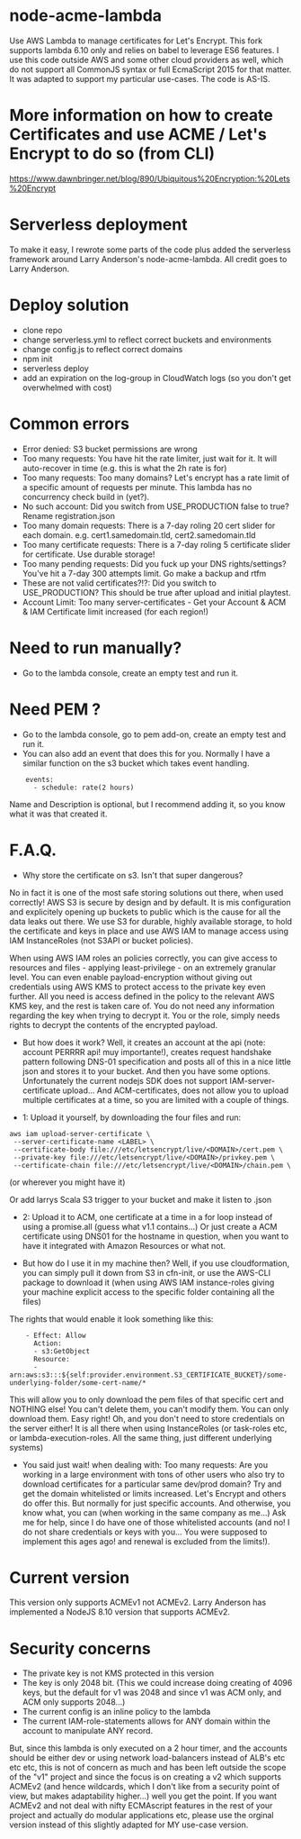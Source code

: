 # node-acme-lambda
Use AWS Lambda to manage certificates for Let's Encrypt. This fork supports lambda 6.10 only and relies on babel to leverage ES6 features. I use this code outside AWS and some other cloud providers as well, which do not support all CommonJS syntax or full EcmaScript 2015 for that matter. It was adapted to support my particular use-cases. The code is AS-IS.

# More information on how to create Certificates and use ACME / Let's Encrypt to do so (from CLI)
https://www.dawnbringer.net/blog/890/Ubiquitous%20Encryption:%20Lets%20Encrypt

# Serverless deployment

To make it easy, I rewrote some parts of the code plus added the serverless framework around Larry Anderson's node-acme-lambda.
All credit goes to Larry Anderson.

# Deploy solution
- clone repo
- change serverless.yml to reflect correct buckets and environments
- change config.js to reflect correct domains
- npm init
- serverless deploy
- add an expiration on the log-group in CloudWatch logs (so you don't get overwhelmed with cost)

# Common errors
- Error denied: S3 bucket permissions are wrong
- Too many requests: You have hit the rate limiter, just wait for it. It will auto-recover in time (e.g. this is what the 2h rate is for)
- Too many requests: Too many domains? Let's encrypt has a rate limit of a specific amount of requests per minute. This lambda has no concurrency check build in (yet?).
- No such account: Did you switch from USE_PRODUCTION false to true? Rename registration.json
- Too many domain requests: There is a 7-day roling 20 cert slider for each domain. e.g. cert1.samedomain.tld, cert2.samedomain.tld 
- Too many certificate requests: There is a 7-day roling 5 certificate slider for certificate. Use durable storage!
- Too many pending requests: Did you fuck up your DNS rights/settings? You've hit a 7-day 300 attempts limit. Go make a backup and rtfm
- These are not valid certificates?!?: Did you switch to USE_PRODUCTION? This should be true after upload and initial playtest.
- Account Limit: Too many server-certificates - Get your Account & ACM & IAM Certificate limit increased (for each region!)

# Need to run manually?
- Go to the lambda console, create an empty test and run it. 

# Need PEM ?
- Go to the lambda console, go to pem add-on, create an empty test and run it.
- You can also add an event that does this for you. Normally I have a similar function on the s3 bucket which takes event handling.

```
    events:
      - schedule: rate(2 hours)
```
Name and Description is optional, but I recommend adding it, so you know what it was that created it.

# F.A.Q.
- Why store the certificate on s3. Isn't that super dangerous?

No in fact it is one of the most safe storing solutions out there, when used correctly! AWS S3 is secure by design and by default. It is mis configuration and explicitely opening up buckets to public which is the cause for all the data leaks out there. We use S3 for durable, highly available storage, to hold the certificate and keys in place and use AWS IAM to manage access using IAM InstanceRoles (not S3API or bucket policies). 

When using AWS IAM roles an policies correctly, you can give access to resources and files - applying least-privilege - on an extremely granular level. You can even enable payload-encryption without giving out credentials using AWS KMS to protect access to the private key even further. All you need is access defined in the policy to the relevant AWS KMS key, and the rest is taken care of. You do not need any information regarding the key when trying to decrypt it. You or the role, simply needs rights to decrypt the contents of the encrypted payload.

- But how does it work?
Well, it creates an account at the api (note: account PERRRR api! muy importante!), creates request handshake pattern following DNS-01 specification and posts all of this in a nice little json and stores it to your bucket. And then you have some options. Unfortunately the current nodejs SDK does not support IAM-server-certificate upload... And ACM-certificates, does not allow you to upload multiple certificates at a time, so you are limited with a couple of things.

 - 1: Upload it yourself, by downloading the four files and run:

```
aws iam upload-server-certificate \
 --server-certificate-name <LABEL> \
 --certificate-body file:///etc/letsencrypt/live/<DOMAIN>/cert.pem \
 --private-key file:///etc/letsencrypt/live/<DOMAIN>/privkey.pem \
 --certificate-chain file:///etc/letsencrypt/live/<DOMAIN>/chain.pem \
```

(or wherever you might have it)

Or add larrys Scala S3 trigger to your bucket and make it listen to .json

 - 2: Upload it to ACM, one certificate at a time in a for loop instead of using a promise.all (guess what v1.1 contains...) Or just create a ACM certificate using DNS01 for the hostname in question, when you want to have it integrated with Amazon Resources or what not.
 
- But how do I use it in my machine then?
Well, if you use cloudformation, you can simply pull it down from S3 in cfn-init, or use the AWS-CLI package to download it (when using AWS IAM instance-roles giving your machine explicit access to the specific folder containing all the files)

The rights that would enable it look something like this:
```
    - Effect: Allow
      Action:
      - s3:GetObject
      Resource:
      - arn:aws:s3:::${self:provider.environment.S3_CERTIFICATE_BUCKET}/some-underlying-folder/some-cert-name/*
```
This will allow you to only download the pem files of that specific cert and NOTHING else! You can't delete them, you can't modify them. You can only download them. Easy right! Oh, and you don't need to store credentials on the server either! It is all there when using InstanceRoles (or task-roles etc, or lambda-execution-roles. All the same thing, just different underlying systems)

- You said just wait! when dealing with: Too many requests: 
Are you working in a large environment with tons of other users who also try to download certificates for a particular same dev/prod domain? Try and get the domain whitelisted or limits increased. Let's Encrypt and others do offer this. But normally for just specific accounts. And otherwise, you know what, you can (when working in the same company as me...) Ask me for help, since I do have one of those whitelisted accounts (and no! I do not share credentials or keys with you... You were supposed to implement this ages ago! and renewal is excluded from the limits!).

# Current version
This version only supports ACMEv1 not ACMEv2. Larry Anderson has implemented a NodeJS 8.10 version that supports ACMEv2. 

# Security concerns
- The private key is not KMS protected in this version
- The key is only 2048 bit. (This we could increase doing creating of 4096 keys, but the default for v1 was 2048 and since v1 was ACM only, and ACM only supports 2048...)
- The current config is an inline policy to the lambda
- The current IAM-role-statements allows for ANY domain within the account to manipulate ANY record.

But, since this lambda is only executed on a 2 hour timer, and the accounts should be either dev or using network load-balancers instead of ALB's etc etc etc, this is not of concern as much and has been left outside the scope of the "v1" project and since the focus is on creating a v2 which supports ACMEv2 (and hence wildcards, which I don't like from a security point of view, but makes adaptability higher...) well you get the point. If you want ACMEv2 and not deal with nifty ECMAscript features in the rest of your project and actually do modular applications etc, please use the orginal version instead of this slightly adapted for MY use-case version.
